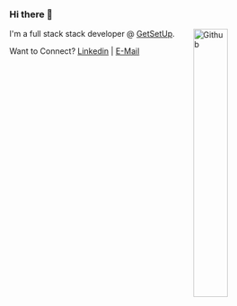 ### Hi there 👋

<img width="35%" align="right" alt="Github" src="https://user-images.githubusercontent.com/48678280/88862734-4903af80-d201-11ea-968b-9c939d88a37c.gif" />

I'm a full stack stack developer @ [GetSetUp](https://www.getsetup.io). 

Want to Connect? 
[Linkedin](https://www.linkedin.com/in/steven-sussman/) | [E-Mail](mailto:hello@sjsussman.com)
